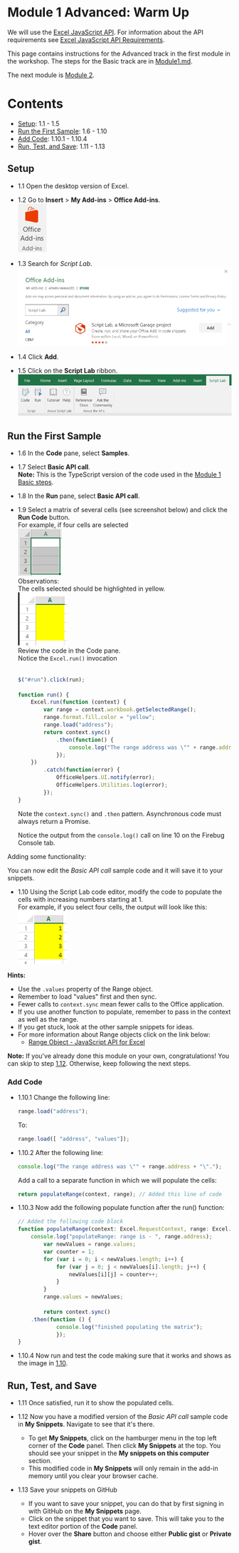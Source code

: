 # Module 1 Advanced: Warm Up

We will use the [Excel JavaScript API](https://dev.office.com/reference/add-ins/excel/application). For information about the API requirements see [Excel JavaScript API Requirements](https://github.com/OfficeDev/office-js-docs/blob/master/reference/requirement-sets/excel-api-requirement-sets.md).

This page contains instructions for the Advanced track in the first module in the workshop. The steps for the Basic track are in [Module1.md](Module1.md).

The next module is [Module 2](Module2.md).

# Contents
* [Setup](#setup): 1.1 - 1.5
* [Run the First Sample](#run-the-first-sample): 1.6 - 1.10
* [Add Code](#add-code): 1.10.1 - 1.10.4
* [Run, Test, and Save](#run-test-and-save): 1.11 - 1.13
## Setup

- 1.1 Open the desktop version of Excel.

- 1.2 Go to **Insert** > **My Add-ins** > **Office Add-ins**.  
    ![alt text](Module_1_Office_Add-ins_button.png "Office Add-ins button")

- 1.3 Search for *Script Lab*.  
    ![alt text](Module_1_Script_Lab_in_store.png "Script Lab add-in in the Office Add-ins Store")

- 1.4 Click **Add**.

- 1.5 Click on the **Script Lab** ribbon.  
    ![alt text](Module_1_Script_Lab_ribbon.png "Script Lab ribbon")

## Run the First Sample

- 1.6 In the **Code** pane, select **Samples**.

- 1.7 Select **Basic API call**.  
    **Note:** This is the TypeScript version of the code used in the [Module 1 Basic steps](Module1.md).

- 1.8 In the **Run** pane, select **Basic API call**.

- 1.9 Select a matrix of several cells (see screenshot below) and click the **Run Code** button.  
    For example, if four cells are selected  
    ![alt text](Module_1_cells_selected.png "Selected cells")  
    Observations:  
    The cells selected should be highlighted in yellow.  
    ![alt text](Module_1_cells_highlighted.PNG "Highlighted cells")  
    Review the code in the Code pane.  
    Notice the ```Excel.run()``` invocation  
    ```javascript

    $("#run").click(run);

    function run() {
        Excel.run(function (context) {
            var range = context.workbook.getSelectedRange();
            range.format.fill.color = "yellow";
            range.load("address");
            return context.sync()
                .then(function() {
                    console.log("The range address was \"" + range.address + "\".");
                });
        })
            .catch(function(error) {
                OfficeHelpers.UI.notify(error);
                OfficeHelpers.Utilities.log(error);
            });
    }
    ```  
    Note the ```context.sync()``` and ```.then``` pattern. Asynchronous code must always return a Promise.  

    Notice the output from the ```console.log()``` call on line 10 on the Firebug Console tab.

Adding some functionality:

You can now edit the *Basic API call* sample code and it will save it to your snippets.

- <a name="1.10" />1.10 Using the Script Lab code editor, modify the code to populate the cells with increasing numbers starting at 1.  
    For example, if you select four cells, the output will look like this:  
    ![alt text](Module_1_cells_highlighted_with_data.png "Highlighted cells with values")

**Hints:**

* Use the `.values` property of the Range object.
* Remember to load "values" first and then sync.
* Fewer calls to `context.sync` mean fewer calls to the Office application.
* If you use another function to populate, remember to pass in the context as well as the range.
* If you get stuck, look at the other sample snippets for ideas.
* For more information about Range objects click on the link below:  
    * [Range Object - JavaScript API for Excel](https://github.com/OfficeDev/office-js-docs/blob/master/reference/excel/range.md)

**Note:** If you've already done this module on your own, congratulations! You can skip to step [1.12](#1.12). Otherwise, keep following the next steps.

### Add Code

- 1.10.1 Change the following line: 
    ```javascript
    range.load("address");
    ```  
    To: 
    ```javascript
    range.load([ "address", "values"]);
    ```

- 1.10.2 After the following line:  
    ```javascript
    console.log("The range address was \"" + range.address + "\".");
    ```  
    Add a call to a separate function in which we will populate the cells:  
    ```javascript  
    return populateRange(context, range); // Added this line of code  
    ```

- 1.10.3 Now add the following populate function after the run() function:  
    ```javascript
    // Added the following code block
    function populateRange(context: Excel.RequestContext, range: Excel.Range) {
        console.log("populateRange: range is - ", range.address);  
            var newValues = range.values;
            var counter = 1;  
            for (var i = 0; i < newValues.length; i++) {  
                for (var j = 0; j < newValues[i].length; j++) {  
                    newValues[i][j] = counter++;  
                }  
            }  
            range.values = newValues;  

            return context.sync()
	    .then(function () {
			    console.log("finished populating the matrix");
			    });
    }  
    ```  

- 1.10.4 Now run and test the code making sure that it works and shows as the image in [1.10](#1.10).

## Run, Test, and Save

- 1.11 Once satisfied, run it to show the populated cells.

- <a name="1.12" />1.12 Now you have a modified version of the *Basic API call* sample code in **My Snippets**. Navigate to see that it's there.  
    * To get **My Snippets**, click on the hamburger menu in the top left corner of the **Code** panel. Then click **My Snippets** at the top. You should see your snippet in the **My snippets on this computer** section.
    * This modified code in **My Snippets** will only remain in the add-in memory until you clear your browser cache.

- 1.13 Save your snippets on GitHub
    * If you want to save your snippet, you can do that by first signing in with GitHub on the **My Snippets** page.
    * Click on the snippet that you want to save. This will take you to the text editor portion of the **Code** panel.
    * Hover over the **Share** button and choose either **Public gist** or **Private gist**.
